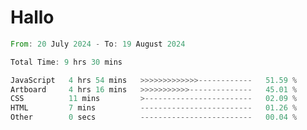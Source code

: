 # Hallo
<!--START_SECTION:waka-->

```rust
From: 20 July 2024 - To: 19 August 2024

Total Time: 9 hrs 30 mins

JavaScript   4 hrs 54 mins   >>>>>>>>>>>>>------------   51.59 %
Artboard     4 hrs 16 mins   >>>>>>>>>>>--------------   45.01 %
CSS          11 mins         >------------------------   02.09 %
HTML         7 mins          -------------------------   01.26 %
Other        0 secs          -------------------------   00.04 %
```

<!--END_SECTION:waka-->
